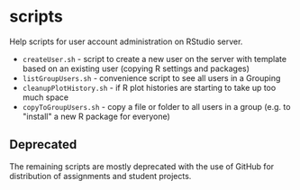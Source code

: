 # scripts

Help scripts for user account administration on RStudio server.

 - `createUser.sh` - script to create a new user on the server with template based on an existing user (copying R settings and packages)
 - `listGroupUsers.sh` - convenience script to see all users in a Grouping
 - `cleanupPlotHistory.sh` - if R plot histories are starting to take up too much space
 - `copyToGroupUsers.sh` - copy a file or folder to all users in a group (e.g. to "install" a new R package for everyone)

## Deprecated

The remaining scripts are mostly deprecated with the use of GitHub for distribution of assignments and student projects.  
